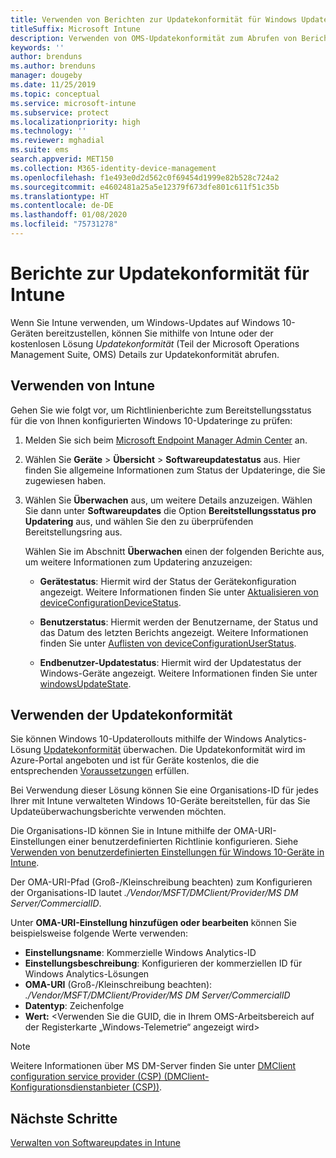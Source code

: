 ```yaml
---
title: Verwenden von Berichten zur Updatekonformität für Windows Updates in Microsoft Intune
titleSuffix: Microsoft Intune
description: Verwenden von OMS-Updatekonformität zum Abrufen von Berichtsdaten für Windows Update, die mit Intune bereitgestellt werden
keywords: ''
author: brenduns
ms.author: brenduns
manager: dougeby
ms.date: 11/25/2019
ms.topic: conceptual
ms.service: microsoft-intune
ms.subservice: protect
ms.localizationpriority: high
ms.technology: ''
ms.reviewer: mghadial
ms.suite: ems
search.appverid: MET150
ms.collection: M365-identity-device-management
ms.openlocfilehash: f1e493e0d2d562c0f69454d1999e82b528c724a2
ms.sourcegitcommit: e4602481a25a5e12379f673dfe801c611f51c35b
ms.translationtype: HT
ms.contentlocale: de-DE
ms.lasthandoff: 01/08/2020
ms.locfileid: "75731278"
---
```

# <a name="intune-compliance-reports-for-updates"></a>Berichte zur Updatekonformität für Intune

Wenn Sie Intune verwenden, um Windows-Updates auf Windows 10-Geräten bereitzustellen, können Sie mithilfe von Intune oder der kostenlosen Lösung *Updatekonformität* (Teil der Microsoft Operations Management Suite, OMS) Details zur Updatekonformität abrufen.

## <a name="use-intune"></a>Verwenden von Intune

Gehen Sie wie folgt vor, um Richtlinienberichte zum Bereitstellungsstatus für die von Ihnen konfigurierten Windows 10-Updateringe zu prüfen:

1. Melden Sie sich beim [Microsoft Endpoint Manager Admin Center](https://go.microsoft.com/fwlink/?linkid=2109431) an.

2. Wählen Sie **Geräte** > **Übersicht** > **Softwareupdatestatus** aus. Hier finden Sie allgemeine Informationen zum Status der Updateringe, die Sie zugewiesen haben.

3. Wählen Sie **Überwachen** aus, um weitere Details anzuzeigen. Wählen Sie dann unter **Softwareupdates** die Option **Bereitstellungsstatus pro Updatering** aus, und wählen Sie den zu überprüfenden Bereitstellungsring aus.

   Wählen Sie im Abschnitt **Überwachen** einen der folgenden Berichte aus, um weitere Informationen zum Updatering anzuzeigen:

   - **Gerätestatus**: Hiermit wird der Status der Gerätekonfiguration angezeigt. Weitere Informationen finden Sie unter [Aktualisieren von deviceConfigurationDeviceStatus]( https://docs.microsoft.com/graph/api/intune-deviceconfig-deviceconfigurationdevicestatus-update?view=graph-rest-1.0).

   - **Benutzerstatus**: Hiermit werden der Benutzername, der Status und das Datum des letzten Berichts angezeigt. Weitere Informationen finden Sie unter [Auflisten von deviceConfigurationUserStatus](https://docs.microsoft.com/graph/api/intune-deviceconfig-deviceconfigurationuserstatus-list?view=graph-rest-1.0).

   - **Endbenutzer-Updatestatus**: Hiermit wird der Updatestatus der Windows-Geräte angezeigt. Weitere Informationen finden Sie unter [windowsUpdateState](https://docs.microsoft.com/graph/api/resources/intune-shared-windowsupdatestate?view=graph-rest-beta).

## <a name="use-update-compliance"></a>Verwenden der Updatekonformität

Sie können Windows 10-Updaterollouts mithilfe der Windows Analytics-Lösung [Updatekonformität](https://technet.microsoft.com/itpro/windows/manage/update-compliance-monitor) überwachen. Die Updatekonformität wird im Azure-Portal angeboten und ist für Geräte kostenlos, die die entsprechenden [Voraussetzungen](https://docs.microsoft.com/windows/deployment/update/update-compliance-get-started#update-compliance-prerequisites) erfüllen.  

Bei Verwendung dieser Lösung können Sie eine Organisations-ID für jedes Ihrer mit Intune verwalteten Windows 10-Geräte bereitstellen, für das Sie Updateüberwachungsberichte verwenden möchten.  

Die Organisations-ID können Sie in Intune mithilfe der OMA-URI-Einstellungen einer benutzerdefinierten Richtlinie konfigurieren. Siehe [Verwenden von benutzerdefinierten Einstellungen für Windows 10-Geräte in Intune](../configuration/custom-settings-windows-10.md).

Der OMA-URI-Pfad (Groß-/Kleinschreibung beachten) zum Konfigurieren der Organisations-ID lautet *./Vendor/MSFT/DMClient/Provider/MS DM Server/CommercialID*.  

Unter **OMA-URI-Einstellung hinzufügen oder bearbeiten** können Sie beispielsweise folgende Werte verwenden:

- **Einstellungsname**: Kommerzielle Windows Analytics-ID
- **Einstellungsbeschreibung**: Konfigurieren der kommerziellen ID für Windows Analytics-Lösungen
- **OMA-URI** (Groß-/Kleinschreibung beachten): *./Vendor/MSFT/DMClient/Provider/MS DM Server/CommercialID*
- **Datentyp**: Zeichenfolge
- **Wert:** \<Verwenden Sie die GUID, die in Ihrem OMS-Arbeitsbereich auf der Registerkarte „Windows-Telemetrie“ angezeigt wird>

> [!NOTE]
> Weitere Informationen über MS DM-Server finden Sie unter [DMClient configuration service provider (CSP) (DMClient-Konfigurationsdienstanbieter (CSP))]( https://docs.microsoft.com/windows/client-management/mdm/dmclient-csp).

## <a name="next-steps"></a>Nächste Schritte

[Verwalten von Softwareupdates in Intune](windows-update-for-business-configure.md)
